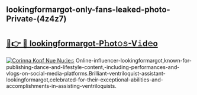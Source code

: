## lookingformargot-only-fans​-leaked-photo​-Private-(4z4z7)


# <h2><a href="https://mediaupload.pro?title=lookingformargot&ref=git">🔗👉 🔴 lookingformargot-P𝚑ot𝚘𝚜-V𝚒d𝚎o</a></h2>

[![Corinna Kopf Nue Nu𝚍e𝚜](https://i.imgur.com/0qMVB7G.gif)](https://mediaupload.pro?title=lookingformargot&ref=git)
Online-influencer-lookingformargot,known-for-publishing-dance-and-lifestyle-content,-including-performances-and-vlogs-on-social-media-platforms.Brilliant-ventriloquist-assistant-lookingformargot,celebrated-for-their-exceptional-abilities-and-accomplishments-in-assisting-ventriloquists.  